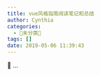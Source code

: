```yaml
---
title: vue风格指南阅读笔记和总结
author: Cynthia
categories:
  - 🐰未分类🐰
tags: []
date: 2019-05-06 11:39:43
---
```


🐰
...
<!--more-->
